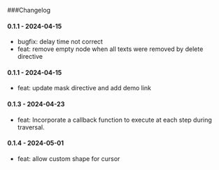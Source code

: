 ###Changelog

#### 0.1.1 - 2024-04-15
- bugfix: delay time not correct
- feat: remove empty node when all texts were removed by delete directive
#### 0.1.1 - 2024-04-15
- feat: update mask directive and add demo link
#### 0.1.3 - 2024-04-23
- feat: Incorporate a callback function to execute at each step during traversal.
#### 0.1.4 - 2024-05-01
- feat: allow custom shape for cursor